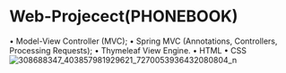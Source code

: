 # Web-Projecect(PHONEBOOK)
• Model-View Controller (MVC);
• Spring MVC (Annotations, Controllers, Processing Requests);
• Thymeleaf View Engine.
• HTML
• CSS
![308688347_403857981929621_7270053936432080804_n](https://user-images.githubusercontent.com/104004036/193232694-9e3bf55b-2c7f-420a-8762-11662ea75b04.jpg)
